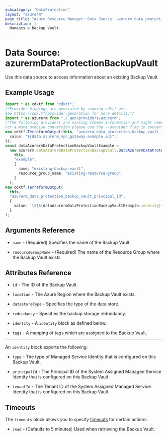 ```yaml
---
subcategory: "DataProtection"
layout: "azurerm"
page_title: "Azure Resource Manager: Data Source: azurerm_data_protection_backup_vault"
description: |-
  Manages a Backup Vault.
---
```


# Data Source: azurermDataProtectionBackupVault

Use this data source to access information about an existing Backup Vault.

## Example Usage

```typescript
import * as cdktf from "cdktf";
/*Provider bindings are generated by running cdktf get.
See https://cdk.tf/provider-generation for more details.*/
import * as azurerm from "./.gen/providers/azurerm";
/*The following providers are missing schema information and might need manual adjustments to synthesize correctly: azurerm.
For a more precise conversion please use the --provider flag in convert.*/
new cdktf.TerraformOutput(this, "azurerm_data_protection_backup_vault_id", {
  value: "${data.azurerm_vpn_gateway.example.id}",
});
const dataAzurermDataProtectionBackupVaultExample =
  new azurerm.dataAzurermDataProtectionBackupVault.DataAzurermDataProtectionBackupVault(
    this,
    "example",
    {
      name: "existing-backup-vault",
      resource_group_name: "existing-resource-group",
    }
  );
new cdktf.TerraformOutput(
  this,
  "azurerm_data_protection_backup_vault_principal_id",
  {
    value: `\${${dataAzurermDataProtectionBackupVaultExample.identity}.0.principal_id}`,
  }
);

```

## Arguments Reference

*   `name` - (Required) Specifies the name of the Backup Vault.

*   `resourceGroupName` - (Required) The name of the Resource Group where the Backup Vault exists.

## Attributes Reference

*   `id` - The ID of the Backup Vault.

*   `location` -  The Azure Region where the Backup Vault exists.

*   `datastoreType` - Specifies the type of the data store.

*   `redundancy` -  Specifies the backup storage redundancy.

*   `identity` -  A `identity` block as defined below.

*   `tags` -  A mapping of tags which are assigned to the Backup Vault.

***

An `identity` block exports the following:

*   `type` - The type of Managed Service Identity that is configured on this Backup Vault.

*   `principalId` - The Principal ID of the System Assigned Managed Service Identity that is configured on this Backup Vault.

*   `tenantId` - The Tenant ID of the System Assigned Managed Service Identity that is configured on this Backup Vault.

## Timeouts

The `timeouts` block allows you to specify [timeouts](https://www.terraform.io/language/resources/syntax#operation-timeouts) for certain actions:

* `read` - (Defaults to 5 minutes) Used when retrieving the Backup Vault.
